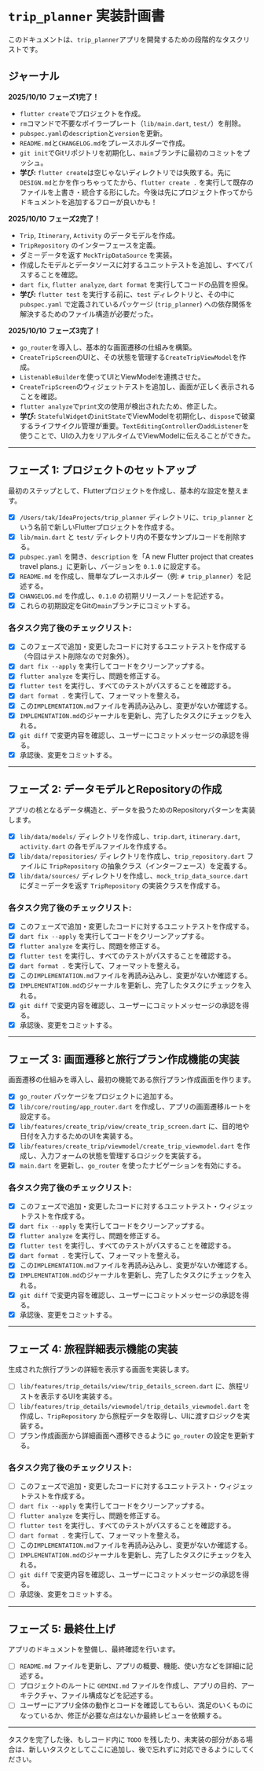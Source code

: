 # `trip_planner` 実装計画書

このドキュメントは、`trip_planner`アプリを開発するための段階的なタスクリストです。

## ジャーナル

**2025/10/10**
**フェーズ1完了！**
- `flutter create`でプロジェクトを作成。
- `rm`コマンドで不要なボイラープレート（`lib/main.dart`, `test/`）を削除。
- `pubspec.yaml`の`description`と`version`を更新。
- `README.md`と`CHANGELOG.md`をプレースホルダーで作成。
- `git init`でGitリポジトリを初期化し、`main`ブランチに最初のコミットをプッシュ。
- **学び:** `flutter create`は空じゃないディレクトリでは失敗する。先に`DESIGN.md`とかを作っちゃってたから、`flutter create .` を実行して既存のファイルを上書き・統合する形にした。今後は先にプロジェクト作ってからドキュメントを追加するフローが良いかも！

**2025/10/10**
**フェーズ2完了！**
- `Trip`, `Itinerary`, `Activity` のデータモデルを作成。
- `TripRepository` のインターフェースを定義。
- ダミーデータを返す `MockTripDataSource` を実装。
- 作成したモデルとデータソースに対するユニットテストを追加し、すべてパスすることを確認。
- `dart fix`, `flutter analyze`, `dart format` を実行してコードの品質を担保。
- **学び:** `flutter test` を実行する前に、`test` ディレクトリと、その中に `pubspec.yaml` で定義されているパッケージ (`trip_planner`) への依存関係を解決するためのファイル構造が必要だった。

**2025/10/10**
**フェーズ3完了！**
- `go_router`を導入し、基本的な画面遷移の仕組みを構築。
- `CreateTripScreen`のUIと、その状態を管理する`CreateTripViewModel`を作成。
- `ListenableBuilder`を使ってUIとViewModelを連携させた。
- `CreateTripScreen`のウィジェットテストを追加し、画面が正しく表示されることを確認。
- `flutter analyze`で`print`文の使用が検出されたため、修正した。
- **学び:** `StatefulWidget`の`initState`でViewModelを初期化し、`dispose`で破棄するライフサイクル管理が重要。`TextEditingController`の`addListener`を使うことで、UIの入力をリアルタイムでViewModelに伝えることができた。

---

## フェーズ 1: プロジェクトのセットアップ

最初のステップとして、Flutterプロジェクトを作成し、基本的な設定を整えます。

- [x] `/Users/tak/IdeaProjects/trip_planner` ディレクトリに、`trip_planner` という名前で新しいFlutterプロジェクトを作成する。
- [x] `lib/main.dart` と `test/` ディレクトリ内の不要なサンプルコードを削除する。
- [x] `pubspec.yaml` を開き、`description` を「A new Flutter project that creates travel plans.」に更新し、バージョンを `0.1.0` に設定する。
- [x] `README.md` を作成し、簡単なプレースホルダー（例: `# trip_planner`）を記述する。
- [x] `CHANGELOG.md` を作成し、`0.1.0` の初期リリースノートを記述する。
- [x] これらの初期設定をGitの`main`ブランチにコミットする。

### 各タスク完了後のチェックリスト:
- [x] このフェーズで追加・変更したコードに対するユニットテストを作成する（今回はテスト削除なので対象外）。
- [x] `dart fix --apply` を実行してコードをクリーンアップする。
- [x] `flutter analyze` を実行し、問題を修正する。
- [x] `flutter test` を実行し、すべてのテストがパスすることを確認する。
- [x] `dart format .` を実行して、フォーマットを整える。
- [x] この`IMPLEMENTATION.md`ファイルを再読み込みし、変更がないか確認する。
- [x] `IMPLEMENTATION.md`のジャーナルを更新し、完了したタスクにチェックを入れる。
- [x] `git diff` で変更内容を確認し、ユーザーにコミットメッセージの承認を得る。
- [x] 承認後、変更をコミットする。

---

## フェーズ 2: データモデルとRepositoryの作成

アプリの核となるデータ構造と、データを扱うためのRepositoryパターンを実装します。

- [x] `lib/data/models/` ディレクトリを作成し、`trip.dart`, `itinerary.dart`, `activity.dart` の各モデルファイルを作成する。
- [x] `lib/data/repositories/` ディレクトリを作成し、`trip_repository.dart` ファイルに `TripRepository` の抽象クラス（インターフェース）を定義する。
- [x] `lib/data/sources/` ディレクトリを作成し、`mock_trip_data_source.dart` にダミーデータを返す `TripRepository` の実装クラスを作成する。

### 各タスク完了後のチェックリスト:
- [x] このフェーズで追加・変更したコードに対するユニットテストを作成する。
- [x] `dart fix --apply` を実行してコードをクリーンアップする。
- [x] `flutter analyze` を実行し、問題を修正する。
- [x] `flutter test` を実行し、すべてのテストがパスすることを確認する。
- [x] `dart format .` を実行して、フォーマットを整える。
- [x] この`IMPLEMENTATION.md`ファイルを再読み込みし、変更がないか確認する。
- [x] `IMPLEMENTATION.md`のジャーナルを更新し、完了したタスクにチェックを入れる。
- [x] `git diff` で変更内容を確認し、ユーザーにコミットメッセージの承認を得る。
- [x] 承認後、変更をコミットする。

---

## フェーズ 3: 画面遷移と旅行プラン作成機能の実装

画面遷移の仕組みを導入し、最初の機能である旅行プラン作成画面を作ります。

- [x] `go_router` パッケージをプロジェクトに追加する。
- [x] `lib/core/routing/app_router.dart` を作成し、アプリの画面遷移ルートを設定する。
- [x] `lib/features/create_trip/view/create_trip_screen.dart` に、目的地や日付を入力するためのUIを実装する。
- [x] `lib/features/create_trip/viewmodel/create_trip_viewmodel.dart` を作成し、入力フォームの状態を管理するロジックを実装する。
- [x] `main.dart` を更新し、`go_router` を使ったナビゲーションを有効にする。

### 各タスク完了後のチェックリスト:
- [x] このフェーズで追加・変更したコードに対するユニットテスト・ウィジェットテストを作成する。
- [x] `dart fix --apply` を実行してコードをクリーンアップする。
- [x] `flutter analyze` を実行し、問題を修正する。
- [x] `flutter test` を実行し、すべてのテストがパスすることを確認する。
- [x] `dart format .` を実行して、フォーマットを整える。
- [x] この`IMPLEMENTATION.md`ファイルを再読み込みし、変更がないか確認する。
- [x] `IMPLEMENTATION.md`のジャーナルを更新し、完了したタスクにチェックを入れる。
- [x] `git diff` で変更内容を確認し、ユーザーにコミットメッセージの承認を得る。
- [x] 承認後、変更をコミットする。

---

## フェーズ 4: 旅程詳細表示機能の実装

生成された旅行プランの詳細を表示する画面を実装します。

- [ ] `lib/features/trip_details/view/trip_details_screen.dart` に、旅程リストを表示するUIを実装する。
- [ ] `lib/features/trip_details/viewmodel/trip_details_viewmodel.dart` を作成し、`TripRepository` から旅程データを取得し、UIに渡すロジックを実装する。
- [ ] プラン作成画面から詳細画面へ遷移できるように `go_router` の設定を更新する。

### 各タスク完了後のチェックリスト:
- [ ] このフェーズで追加・変更したコードに対するユニットテスト・ウィジェットテストを作成する。
- [ ] `dart fix --apply` を実行してコードをクリーンアップする。
- [ ] `flutter analyze` を実行し、問題を修正する。
- [ ] `flutter test` を実行し、すべてのテストがパスすることを確認する。
- [ ] `dart format .` を実行して、フォーマットを整える。
- [ ] この`IMPLEMENTATION.md`ファイルを再読み込みし、変更がないか確認する。
- [ ] `IMPLEMENTATION.md`のジャーナルを更新し、完了したタスクにチェックを入れる。
- [ ] `git diff` で変更内容を確認し、ユーザーにコミットメッセージの承認を得る。
- [ ] 承認後、変更をコミットする。

---

## フェーズ 5: 最終仕上げ

アプリのドキュメントを整備し、最終確認を行います。

- [ ] `README.md` ファイルを更新し、アプリの概要、機能、使い方などを詳細に記述する。
- [ ] プロジェクトのルートに `GEMINI.md` ファイルを作成し、アプリの目的、アーキテクチャ、ファイル構成などを記述する。
- [ ] ユーザーにアプリ全体の動作とコードを確認してもらい、満足のいくものになっているか、修正が必要な点はないか最終レビューを依頼する。

---
タスクを完了した後、もしコード内に `TODO` を残したり、未実装の部分がある場合は、新しいタスクとしてここに追加し、後で忘れずに対応できるようにしてください。
